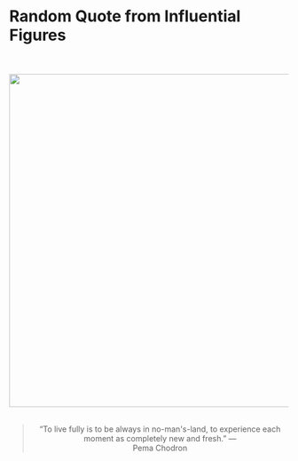 # Random Quote from Influential Figures

<div align="center">
  <br>
  <br>
  <a href="https://en.wikipedia.org/wiki/Pema_Ch%C3%B6dr%C3%B6n" title="Pema Chödrön - Wikipedia"><img src="https://upload.wikimedia.org/wikipedia/commons/d/d7/Pema_chodron_2007_cropped.jpg" width="600px"></a>
  <br>
  <br>
  <blockquote>&ldquo;To live fully is to be always in no-man's-land, to experience each moment as completely new and fresh.&rdquo; &mdash; <footer>Pema Chodron</footer></blockquote>
</div>
  